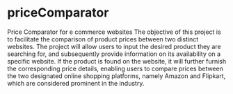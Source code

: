 # priceComparator
Price Comparator for e commerce websites
 The objective of this project is to facilitate the comparison of product prices between two distinct websites. The project
will allow users to input the desired product they are searching for, and subsequently provide information on its availability
on a specific website. If the product is found on the website, it will further furnish the corresponding price details, enabling
users to compare prices between the two designated online shopping platforms, namely Amazon and Flipkart, which are
considered prominent in the industry.
